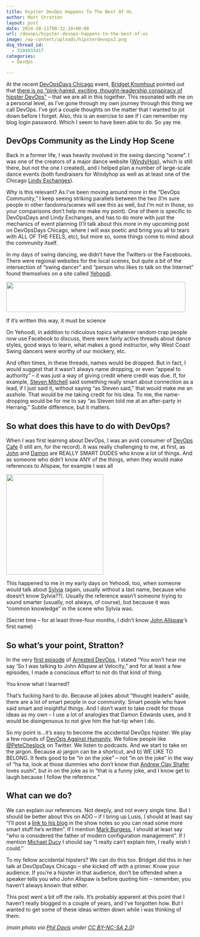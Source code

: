 ```yaml
---
title: Hipster DevOps Happens To The Best Of Us
author: Matt Stratton
layout: post
date: 2014-10-11T00:32:18+00:00
url: /devops/hipster-devops-happens-to-the-best-of-us
image: /wp-content/uploads/hipsterdevops2.png
dsq_thread_id:
  - 3104933417
categories:
  - DevOps

---
```

<!-- <img class="aligncenter size-full wp-image-6940" src="/wp-content/uploads/hipsterdevops2.png" alt="hipsterdevops2" width="550" height="218" srcset="/wp-content/uploads/hipsterdevops2.png 550w, /wp-content/uploads/hipsterdevops2-300x118.png 300w" sizes="(max-width: 550px) 100vw, 550px" /> -->

At the recent <a href="https://devopsdays.org/events/2014-chicago" target="_blank">DevOpsDays Chicago</a> event, <a href="https://bridgetkromhout.com/" target="_blank">Bridget Kromhout</a> pointed out that <a href="https://devopsdays.org/events/2014-chicago/proposals/How%20Much%20Is%20That%20DevOps%20In%20The%20Window/" target="_blank">there is no &#8220;pink-haired, exciting, thought-leadership conspiracy of hipster DevOps&#8221;</a> &#8211; that we are all in this together. This resonated with me on a personal level, as I&#8217;ve gone through my own journey through this thing we call DevOps. I&#8217;ve got a couple thoughts on the matter that I wanted to jot down before I forget. Also, this is an exercise to see if I can remember my blog login password. Which I seem to have been able to do. So yay me.

## DevOps Community as the Lindy Hop Scene

Back in a former life, I was heavily involved in the swing dancing &#8220;scene&#8221;. I was one of the creators of a major dance website (<a href="https://windyhop.org" target="_blank">WindyHop</a>), which is still there, but not the one I created), and I helped plan a number of large-scale dance events (both fundraisers for Windyhop as well as at least one of the Chicago <a href="https://en.wikipedia.org/wiki/Lindy_exchange" target="_blank">Lindy Exchanges</a>).

Why is this relevant? As I&#8217;ve been moving around more in the &#8220;DevOps Community,&#8221; I keep seeing striking parallels between the two (I&#8217;m sure people in other fandoms/scenes will see this as well, but I&#8217;m not in those, so your comparisons don&#8217;t help me make my point). One of them is specific to DevOpsDays and Lindy Exchanges, and has to do more with just the mechanics of event planning (I&#8217;ll talk about this more in my upcoming post on DevOpsDays Chicago, where I will wax poetic and bring you all to tears with ALL OF THE FEELS, etc), but more so, some things come to mind about the community itself.

In my days of swing dancing, we didn&#8217;t have the Twitters or the Facebooks. There were regional websites for the local scenes, but quite a bit of the intersection of &#8220;swing dancer&#8221; and &#8220;person who likes to talk on the Internet&#8221; found themselves on a site called [Yehoodi][1].

<div id="attachment_6948" style="width: 490px" class="wp-caption aligncenter">
  <img class="wp-image-6948" src="/wp-content/uploads/yehooditwitter2.png" alt="" width="480" height="81" srcset="/wp-content/uploads/yehooditwitter2.png 560w, /wp-content/uploads/yehooditwitter2-300x50.png 300w" sizes="(max-width: 480px) 100vw, 480px" />

  <p class="wp-caption-text">
    If it&#8217;s written this way, it must be science
  </p>
</div>

On Yehoodi, in addition to ridiculous topics whatever random crap people now use Facebook to discuss, there were fairly active threads about dance styles, good ways to learn, what makes a good instructor, why West Coast Swing dancers were worthy of our mockery, etc.

And often times, in these threads, names would be dropped. But in fact, I would suggest that it wasn&#8217;t always name dropping, or even &#8220;appeal to authority&#8221; &#8211; it was just a way of giving credit where credit was due. If, for example, <a href="https://www.stevenandvirginie.com/" target="_blank">Steven Mitchell</a> said something really smart about connection as a lead, if I just said it, without saying &#8220;as Steven said,&#8221; that would make me an asshole. That would be me taking credit for his idea. To me, the name-dropping would be for me to say &#8220;as Steven told me at an after-party in Herrang.&#8221; Subtle difference, but it matters.

## So what does this have to do with DevOps?

When I was first learning about DevOps, I was an avid consumer of <a href="https://devopscafe.org/" target="_blank">DevOps Cafe</a> (I still am, for the record). It was really challenging to me, at first, as [John][2] and [Damon][3] are REALLY SMART DUDES who know a lot of things. And as someone who didn&#8217;t know ANY of the things, when they would make references to Allspaw, for example I was all

<img class="alignnone" src="https://replygif.net/i/331.gif" alt="" width="260" height="269" />

This happened to me in my early days on Yehoodi, too, when someone would talk about [Sylvia][4] (again, usually without a last name, because who doesn&#8217;t know Sylvia??). Usually the reference wasn&#8217;t someone trying to sound smarter (usually, not always, of course), but because it was &#8220;common knowledge&#8221; in the scene who Sylvia was.

(Secret time &#8211; for at least three-four months, I didn&#8217;t know [John Allspaw][5]&#8216;s first name)

## So what&#8217;s your point, Stratton?

In the very <a href="https://www.arresteddevops.com/1" target="_blank">first episode</a> of <a href="https://www.arresteddevops.com" target="_blank">Arrested DevOps</a>, I stated &#8220;You won&#8217;t hear me say &#8216;So I was talking to John Allspaw at Velocity,&#8221; and for at least a few episodes, I made a conscious effort to not do that kind of thing.

You know what I learned?

That&#8217;s fucking hard to do. Because all jokes about &#8220;thought leaders&#8221; aside, there are a lot of smart people in our community. Smart people who have said smart and insightful things. And I don&#8217;t want to take credit for those ideas as my own &#8211; I use a lot of analogies that Damon Edwards uses, and it would be disingenuous to not give him the hat-tip when I do.

So my point is&#8230;it&#8217;s easy to become the accidental DevOps hipster. We play a few rounds of <a href="https://devopsagainsthumanity.com/" target="_blank">DevOps Against Humanity</a>. We follow people like <a href="https://twitter.com/PeteCheslock" target="_blank">@PeteCheslock</a> on Twitter. We listen to podcasts. And we start to take on the jargon. Because a) jargon can be a shortcut, and b) WE LIKE TO BELONG. It feels good to be &#8220;in on the joke&#8221; &#8211; not &#8220;in on the joke&#8221; in the way of &#8220;ha ha, look at those dummies who don&#8217;t know that [Andrew Clay Shafer][6] loves sushi&#8221;, but in on the joke as in &#8220;that is a funny joke, and I know get to laugh because I follow the reference.&#8221;

## What can we do?

We can explain our references. Not deeply, and not every single time. But I should be better about this on ADO &#8211; if I bring up Lusis, I should at least say &#8220;I&#8217;ll post a <a href="https://blog.lusis.org/" target="_blank">link to his blog</a> in the show notes so you can read some more smart stuff he&#8217;s written&#8221;. If I mention <a href="https://en.wikipedia.org/wiki/Mark_Burgess_(computer_scientist)" target="_blank">Mark Burgess</a>, I should at least say &#8220;who is considered the father of modern configuration management&#8221;. If I mention <a href="https://goatcan.wordpress.com/" target="_blank">Michael Ducy</a> I should say &#8220;I really can&#8217;t explain him, I really wish I could.&#8221;

To my fellow accidental hipsters? We can do this too. Bridget did this in her talk at DevOpsDays Chicago &#8211; she kicked off with a primer. Know your audience. If you&#8217;re a hipster in that audience, don&#8217;t be offended when a speaker tells you who John Allspaw is before quoting him &#8211; remember, you haven&#8217;t always known that either.

This post went a bit off the rails. It&#8217;s probably apparent at this point that I haven&#8217;t really blogged in a couple of years, and I&#8217;ve forgotten how. But I wanted to get some of these ideas written down while i was thinking of them.

<address>
  (main photo via <a href="https://www.flickr.com/photos/eastsidephil/9115448919/in/photolist-eTv4op-K24h-Piku-7Y7tJ6-k6TeEL-cQaJrh-p2ccb-8WFjH2-oSZxB-2v26S-aRMjr-nndrKf-8dkLmq-psQCe-FhX7P-4AHDom-7Y7ucv-2f2w8-73xPGk-9UGLm-4V3RMJ-5Nf2Kz-JBG5-2QJEDn-dHPBpS-9V96nt-7c4zmn-xpmaQ-4v8CJe-8oWDfk-aRSa9e-8xGB5J-75Ni8E-98etT-dCbAu8-bnkcQ-avLH5T-en19P2-8ScFkp-cEk5S-bBCNnB-644UDm-CXyBf-di8qYV-zKNeB-3oaaLy-iGspP-28VsE-8rzXnd-9Txkk8" target="_blank">Phil Davis</a> under <a href="https://creativecommons.org/licenses/by-nc-sa/2.0/" target="_blank">CC BY-NC-SA 2.0</a>)
</address>

 [1]: https://www.yehoodi.com
 [2]: https://twitter.com/botchagalupe
 [3]: https://twitter.com/damonedwards
 [4]: https://en.wikipedia.org/wiki/Sylvia_Sykes
 [5]: https://twitter.com/allspaw
 [6]: https://twitter.com/littleidea
